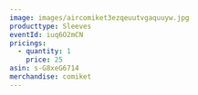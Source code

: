 ```yaml
---
image: images/aircomiket3ezqeuutvgaquuyw.jpg
producttype: Sleeves
eventId: iuq6O2mCN
pricings:
  - quantity: 1
    price: 25
asin: s-G8xeG6714
merchandise: comiket
---
```

